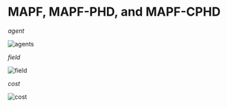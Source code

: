 # MAPF, MAPF-PHD, and MAPF-CPHD

*agent*

![agents](https://github.com/beixuan-zys/MAPF-PHD-and-MAPF-CPHD/assets/54428021/d6644de3-e279-4290-b522-4d632285dd4f)

*field*

![field](https://github.com/beixuan-zys/MAPF-PHD-and-MAPF-CPHD/assets/54428021/726a2449-61c9-4f7c-b597-1f9986420545)

*cost*

![cost](https://github.com/beixuan-zys/MAPF-PHD-and-MAPF-CPHD/assets/54428021/86be7326-7de2-4911-9738-75a9342a7bd4)




